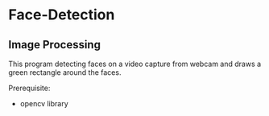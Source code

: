 # Face-Detection

<h2>Image Processing</h2>
This program detecting faces on a video capture from webcam and draws a green rectangle around the faces.

Prerequisite: 
* opencv library

